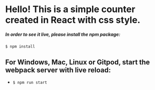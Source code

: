 # Hello! This is a simple counter created in React with css style.


##### In order to see it live, please install the npm package:
```
$ npm install
```

## For Windows, Mac, Linux or Gitpod, start the webpack server with live reload:
- `$ npm run start`
